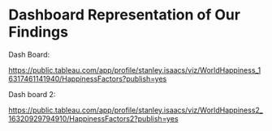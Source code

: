 # Dashboard Representation of Our Findings

Dash Board:

https://public.tableau.com/app/profile/stanley.isaacs/viz/WorldHappiness_16317461141940/HappinessFactors?publish=yes

Dash board 2:

https://public.tableau.com/app/profile/stanley.isaacs/viz/WorldHappiness2_16320929794910/HappinessFactors2?publish=yes


